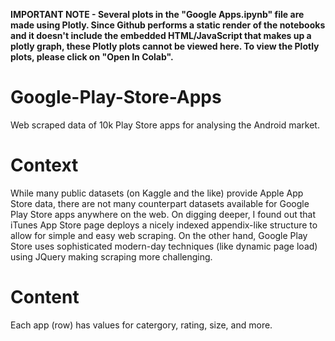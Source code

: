 **IMPORTANT NOTE - Several plots in the "Google Apps.ipynb" file are made using Plotly. Since Github performs a static render of the notebooks and it doesn't include the embedded HTML/JavaScript that makes up a plotly graph, these Plotly plots cannot be viewed here. To view the Plotly plots, please click on "Open In Colab".**

# Google-Play-Store-Apps
Web scraped data of 10k Play Store apps for analysing the Android market.

# Context
While many public datasets (on Kaggle and the like) provide Apple App Store data, there are not many counterpart datasets available for Google Play Store apps anywhere on the web. On digging deeper, I found out that iTunes App Store page deploys a nicely indexed appendix-like structure to allow for simple and easy web scraping. On the other hand, Google Play Store uses sophisticated modern-day techniques (like dynamic page load) using JQuery making scraping more challenging.

# Content
Each app (row) has values for catergory, rating, size, and more.
